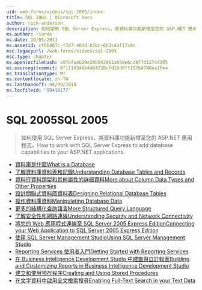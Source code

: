 ```yaml
---
uid: web-forms/videos/sql-2005/index
title: SQL 2005 | Microsoft Docs
author: rick-anderson
description: 如何使用 SQL Server Express，將資料庫功能新增至您的 ASP.NET 應用程式。
ms.author: riande
ms.date: 10/05/2011
ms.assetid: cf0b487c-f387-46dd-b3bc-6b3c4af17c9c
msc.legacyurl: /web-forms/videos/sql-2005
msc.type: chapter
ms.openlocfilehash: c07bfaeb29e20b042861ab59e6cd8f7d12744205
ms.sourcegitcommit: 0f1119340e4464720cfd16d0ff15764746ea1fea
ms.translationtype: MT
ms.contentlocale: zh-TW
ms.lasthandoff: 04/09/2019
ms.locfileid: "59416177"
---
```

# <a name="sql-2005"></a><span data-ttu-id="5702e-103">SQL 2005</span><span class="sxs-lookup"><span data-stu-id="5702e-103">SQL 2005</span></span>

> <span data-ttu-id="5702e-104">如何使用 SQL Server Express，將資料庫功能新增至您的 ASP.NET 應用程式。</span><span class="sxs-lookup"><span data-stu-id="5702e-104">How to work with SQL Server Express to add database capabilities to your ASP.NET applications.</span></span>


- [<span data-ttu-id="5702e-105">資料庫是什麼</span><span class="sxs-lookup"><span data-stu-id="5702e-105">What is a Database</span></span>](what-is-a-database.md)
- [<span data-ttu-id="5702e-106">了解資料庫資料表和記錄</span><span class="sxs-lookup"><span data-stu-id="5702e-106">Understanding Database Tables and Records</span></span>](understanding-database-tables-and-records.md)
- [<span data-ttu-id="5702e-107">資料行資料類型和其他屬性的詳細資料</span><span class="sxs-lookup"><span data-stu-id="5702e-107">More about Column Data Types and Other Properties</span></span>](more-about-column-data-types-and-other-properties.md)
- [<span data-ttu-id="5702e-108">設計關聯式資料庫資料表</span><span class="sxs-lookup"><span data-stu-id="5702e-108">Designing Relational Database Tables</span></span>](designing-relational-database-tables.md)
- [<span data-ttu-id="5702e-109">操作資料庫資料</span><span class="sxs-lookup"><span data-stu-id="5702e-109">Manipulating Database Data</span></span>](manipulating-database-data.md)
- [<span data-ttu-id="5702e-110">更多的結構化查詢語言</span><span class="sxs-lookup"><span data-stu-id="5702e-110">More Structured Query Language</span></span>](more-structured-query-language.md)
- [<span data-ttu-id="5702e-111">了解安全性和網路連線</span><span class="sxs-lookup"><span data-stu-id="5702e-111">Understanding Security and Network Connectivity</span></span>](understanding-security-and-network-connectivity.md)
- [<span data-ttu-id="5702e-112">將您的 Web 應用程式連線至 SQL Server 2005 Express Edition</span><span class="sxs-lookup"><span data-stu-id="5702e-112">Connecting your Web Application to SQL Server 2005 Express Edition</span></span>](connecting-your-web-application-to-sql-server-2005-express-edition.md)
- [<span data-ttu-id="5702e-113">使用 SQL Server Management Studio</span><span class="sxs-lookup"><span data-stu-id="5702e-113">Using SQL Server Management Studio</span></span>](using-sql-server-management-studio.md)
- [<span data-ttu-id="5702e-114">Reporting Services 使用者入門</span><span class="sxs-lookup"><span data-stu-id="5702e-114">Getting Started with Reporting Services</span></span>](getting-started-with-reporting-services.md)
- [<span data-ttu-id="5702e-115">在 Business Intelligence Development Studio 中建置與自訂報表</span><span class="sxs-lookup"><span data-stu-id="5702e-115">Building and Customizing Reports in Business Intelligence Development Studio</span></span>](building-and-customizing-reports-in-business-intelligence-development-studio.md)
- [<span data-ttu-id="5702e-116">建立和使用預存程序</span><span class="sxs-lookup"><span data-stu-id="5702e-116">Creating and Using Stored Procedures</span></span>](creating-and-using-stored-procedures.md)
- [<span data-ttu-id="5702e-117">在文字資料中啟用全文檢索搜尋</span><span class="sxs-lookup"><span data-stu-id="5702e-117">Enabling Full-Text Search in your Text Data</span></span>](enabling-full-text-search-in-your-text-data.md)
